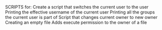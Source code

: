 SCRIPTS for:
Create a script that switches the current user to the user
Printing the effective username of the current user
Printing all the groups the current user is part of
Script that changes current owner to new owner
Creating an empty file
Adds execute permission to the owner of a file
